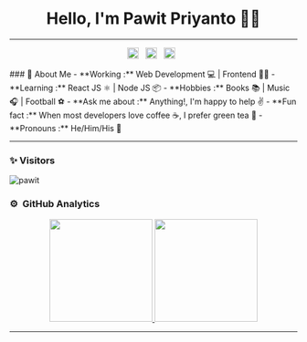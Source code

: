 <h1 align="center"> Hello, I'm Pawit Priyanto 👨‍💻 </h1>

---------------------------------------------------------------------------------------------------------------------------------------------------------------------------------
<p align="center">
<a href="https://www.linkedin.com/in/pawitpriyanto/" alt="Linkedin"><img src="https://github.com/nitish-awasthi/nitish-awasthi/blob/master/174857.png" height="20" width="20"></a> &nbsp;
  <a href="https://www.instagram.com/priantopawit" alt="Facebook"><img src="https://github.com/nitish-awasthi/nitish-awasthi/blob/master/instagram-logo-png-transparent-background-hd-3.png" height="20" width="20"></a> &nbsp;
   <a href="mailto:ppriyanto88@gmail.com" alt="Contact me"><img src="https://github.com/nitish-awasthi/nitish-awasthi/blob/master/gmail-512.webp" height="20" width="20"></a> &nbsp;
</p>
### 🤔 About Me
-  **Working :** Web Development 💻 | Frontend 👨‍💻
-  **Learning :** React JS ⚛️ | Node JS 📦
-  **Hobbies :** Books 📚 | Music 🎧 | Football ⚽
-  **Ask me about :** Anything!, I'm happy to help ✌️
-  **Fun fact :** When most developers love coffee ☕️, I prefer green tea 🍵
-  **Pronouns :** He/Him/His 👦

---------------------------------------------------------------------------------------------------------------------------------------------------------------------------------
### ✨ Visitors 

<p align="left"> <img src="https://komarev.com/ghpvc/?username=pawid-priyanto" alt="pawit" /> </p>

### ⚙️ &nbsp;GitHub Analytics

<p align="center">
<a href="https://github.com/Pawid-Priyanto">
  <img height="180em" src="https://github-readme-stats-eight-theta.vercel.app/api?username=Pawid-Priyanto&show_icons=true&theme=algolia&include_all_commits=true&count_private=true"/>
  <img height="180em" src="https://github-readme-stats-eight-theta.vercel.app/api/top-langs/?username=Pawid-Priyanto&layout=compact&langs_count=8&theme=algolia"/>
</a>
</p>


---------------------------------------------------------------------------------------------------------------------------------------------------------------------------------

